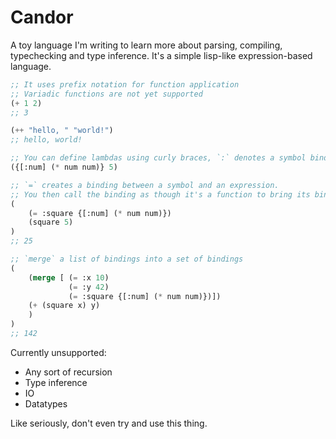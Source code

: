 # Candor

A toy language I'm writing to learn more about parsing, compiling, typechecking
and type inference. It's a simple lisp-like expression-based language.

```lisp
;; It uses prefix notation for function application
;; Variadic functions are not yet supported
(+ 1 2)
;; 3

(++ "hello, " "world!")
;; hello, world!

;; You can define lambdas using curly braces, `:` denotes a symbol binding position
({[:num] (* num num)} 5)

;; `=` creates a binding between a symbol and an expression.
;; You then call the binding as though it's a function to bring its bindings into scope:
(
    (= :square {[:num] (* num num)}) 
    (square 5)
)
;; 25

;; `merge` a list of bindings into a set of bindings
(
    (merge [ (= :x 10)
             (= :y 42)
             (= :square {[:num] (* num num)})])
    (+ (square x) y)
    )
)
;; 142
```

Currently unsupported:
- Any sort of recursion
- Type inference
- IO
- Datatypes

Like seriously, don't even try and use this thing.
